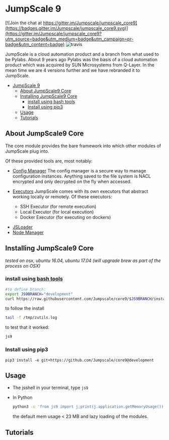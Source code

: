 # JumpScale 9

[![Join the chat at https://gitter.im/Jumpscale/jumpscale_core9](https://badges.gitter.im/Jumpscale/jumpscale_core9.svg)](https://gitter.im/Jumpscale/jumpscale_core9?utm_source=badge&utm_medium=badge&utm_campaign=pr-badge&utm_content=badge) ![travis](https://travis-ci.org/Jumpscale/core9.svg?branch=master)

JumpScale is a cloud automation product and a branch from what used to be Pylabs. About 9 years ago Pylabs was the basis of a cloud automation product which was acquired by SUN Microsystems from Q-Layer. In the mean time we are 4 versions further and we have rebranded it to JumpScale.

- [JumpScale 9](#jumpscale-9)
    - [About JumpScale9 Core](#about-jumpscale9-core)
    - [Installing JumpScale9 Core](#installing-jumpscale9-core)
        - [install using bash tools](#install-using-bash-tools)
        - [Install using pip3](#install-using-pip3)
    - [Usage](#usage)
    - [Tutorials](#tutorials)

## About JumpScale9 Core

The core module provides the bare framework into which other modules of JumpScale plug into.

Of these provided tools are, most notably:

* [Config Manager](docs/config/configmanager.md)
  The config manager is a secure way to manage configuration instances. Anything saved to the file system is NACL encrypted and only decrypted on the fly when accessed.

- [Executors](docs/internals/executors.md)
  JumpScale comes with its own executors that abstract working locally or remotely.
  Of these executors:

  * SSH Executor (for remote execution)
  * Local Executor (for local execution)
  * Docker Executor (for executing on dockers)

* [JSLoader](docs/JSLoader/JSLoader.md)
* [Node Manager]()

## Installing JumpScale9 Core

_tested on osx, ubuntu 16.04, ubuntu 17.04
(will upgrade brew as part of the process on OSX)_

### install using [bash tools](https://github.com/Jumpscale/bash)

```bash
#to define branch:
export JS9BRANCH="development"
curl https://raw.githubusercontent.com/Jumpscale/core9/$JS9BRANCH/install.sh?$RANDOM > /tmp/install_js9.sh;bash /tmp/install_js9.sh
```

to follow the install

```bash
tail -f /tmp/zutils.log
```

to test that it worked:

```bash
js9
```

### Install using pip3

```
pip3 install -e git+https://github.com/Jumpscale/core9@development
```

## Usage

* The jsshell
  in your terminal, type `js9`

- In Python

  ```bash
  python3 -c 'from js9 import j;print(j.application.getMemoryUsage())'
  ```

  the default mem usage < 23 MB and lazy loading of the modules.

## Tutorials

<!TODO>
